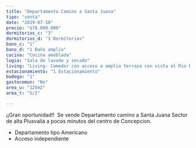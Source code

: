 ```yaml
---
title: "Departamento Camino a Santa Juana"
tipo: "venta"
date: "2019-07-10"
precio: "$78.000.000"
dormitorios_c: "3"
dormitorios_d: "3 Dormitorios"
bano_c: "1"
bano_d: "1 Baño amplio"
cocina: "Cocina amoblada"
logia: "Sala de lavado y secado"
living: "Living- Comedor con acceso a amplia terraza con vista al Rio Bio Bio."
estacionamiento: "1 Estacionamiento"
bodega: "1"
gastocomun: "No"
area_u: "125m2"
area_t: "S/I"

---
```


¡¡Gran oportunidad!! 
Se vende Departamento camino a Santa Juana
Sector de alta Plusvalía a pocos minutos del centro de Concepcion.

* Departamento tipo Americano
* Acceso independiente


